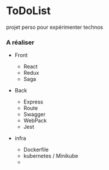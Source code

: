 # ToDoList
projet perso pour expérimenter technos


### A réaliser 

- Front
  - React
  - Redux
  - Saga

- Back
  - Express
  - Route 
  - Swagger
  - WebPack
  - Jest
- infra
    - Dockerfile
    - kubernetes / Minikube
    -
